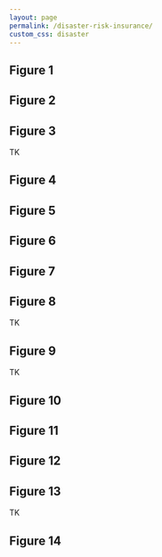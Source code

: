 ```yaml
---
layout: page
permalink: /disaster-risk-insurance/
custom_css: disaster
---
```

<link href="https://fonts.googleapis.com/css?family=Lato" rel="stylesheet">


## Figure 1
<div class="hc-chart" id="chart-0"></div>

## Figure 2
<div class="hc-chart" id="chart-1"></div>

## Figure 3
TK

## Figure 4
<div class="hc-chart" id="chart-2"></div>

## Figure 5
<div class="hc-chart" id="chart-3"></div>

## Figure 6
<div class="hc-chart" id="chart-4"></div>

## Figure 7
<div class="hc-chart" id="chart-5"></div>

## Figure 8
TK

## Figure 9
TK

## Figure 10
<div class="hc-chart" id="chart-6"></div>

## Figure 11
<div class="hc-chart" id="chart-7"></div>

## Figure 12
<div class="hc-chart" id="chart-8"></div>

## Figure 13 
TK

## Figure 14
<div class="hc-chart" id="chart-9"></div>

<!-- scripts for D3, D3-tip, and the visualizations -->
<script src="https://www.cgdev.org/sites/all/modules/contrib/jquery_update/replace/jquery/1.7/jquery.min.js?v=1.7.2"></script>

<script src="https://code.highcharts.com/highcharts.js"></script>
<script src="js/highcharts-theme-r.js"></script>
<script src="https://code.highcharts.com/modules/data.js"></script>
<script src="https://www.cgdev.org/sites/all/themes/entity_iframe/js/highcharts-exporting-4.js"></script><script src="https://www.cgdev.org/sites/all/themes/entity_iframe/js/export-csv.js"></script>
<script src="js/pattern-fill-v2.js"></script>

<script src="https://code.highcharts.com/highcharts-more.js"></script>
<script src="//www.cgdev.org/sites/all/themes/entity_iframe/js/highcharts-regression-static.js"></script>

<script src="js/scripts.js"></script>
<!--
<script src="https://cdnjs.cloudflare.com/ajax/libs/d3/4.4.1/d3.min.js"></script>
<script src="{{ site.baseurl }}/informality/js/d3-tip.js"></script>
<script src="{{ site.baseurl }}/informality/js/scripts.js"></script>-->
